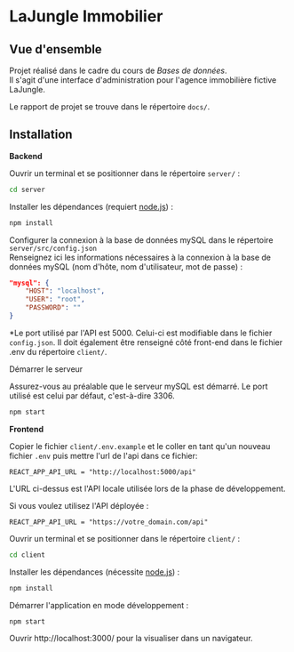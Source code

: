 # LaJungle Immobilier

## Vue d'ensemble

Projet réalisé dans le cadre du cours de _Bases de données_.  
Il s'agit d'une interface d'administration pour l'agence immobilière fictive LaJungle.

Le rapport de projet se trouve dans le répertoire `docs/`.

## Installation

**Backend**

Ouvrir un terminal et se positionner dans le répertoire `server/` :

```bash
cd server
```

Installer les dépendances (requiert [node.js](https://nodejs.org/fr/download/)) :

```bash
npm install
```

Configurer la connexion à la base de données mySQL dans le répertoire `server/src/config.json`  
Renseignez ici les informations nécessaires à la connexion à la base de données mySQL (nom d'hôte, nom d'utilisateur, mot de passe) :

```json
"mysql": {
    "HOST": "localhost",
    "USER": "root",
    "PASSWORD": ""
}
```

\*Le port utilisé par l'API est 5000. Celui-ci est modifiable dans le fichier `config.json`. Il doit également être renseigné côté front-end dans le fichier .env du répertoire `client/`.

Démarrer le serveur

Assurez-vous au préalable que le serveur mySQL est démarré. Le port utilisé est celui par défaut, c'est-à-dire 3306.

```bash
npm start
```

**Frontend**

Copier le fichier `client/.env.example` et le coller en tant qu'un nouveau fichier `.env` puis mettre l'url de l'api dans ce fichier:

```
REACT_APP_API_URL = "http://localhost:5000/api"
```

L'URL ci-dessus est l'API locale utilisée lors de la phase de développement.

Si vous voulez utilisez l'API déployée :

```
REACT_APP_API_URL = "https://votre_domain.com/api"
```

Ouvrir un terminal et se positionner dans le répertoire `client/` :

```bash
cd client
```

Installer les dépendances (nécessite [node.js](https://nodejs.org/fr/download/)) :

```bash
npm install
```

Démarrer l'application en mode développement :

```bash
npm start
```

Ouvrir http://localhost:3000/ pour la visualiser dans un navigateur.
